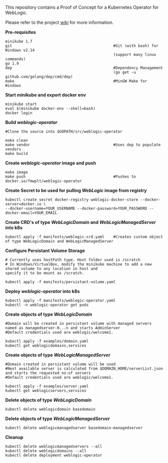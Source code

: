 This repository contains a Proof of Concept for a Kubernetes Operator for WebLogic.

Please refer to the project <a href="https://gitlab-odx.oracle.com/marnelso/weblogic-operator/wikis/home">wiki</a> for more information. 


**Pre-requisites**  
```
minikube 1.7
git                                             #Git (with bash) for Windows v2.14 
                                                (support many linux commands)
go 1.9
dep                                             #Dependency Management 
                                                (go get -u github.com/golang/dep/cmd/dep)
make                                            #MinGW Make for Windows
```

**Start minikube and export docker env** 
```
minikube start
eval $(minikube docker-env --shell=bash)
docker login
```

**Build _weblogic-operator_**
```
#Clone the source into $GOPATH/src/weblogic-operator

make clean
make vendor                                     #Uses dep to populate vendors
make build
``` 

**Create _weblogic-operator_ image and push** 
```
make image
make push                                       #Pushes to docker.io/fmwplt/weblogic-operator
``` 

**Create Secret to be used for pulling _WebLogic_ image from registry**
```
kubectl create secret docker-registry weblogic-docker-store --docker-server=docker.io \
--docker-username=YOUR_USERNAME --docker-password=YOUR_PASSWORD --docker-email=YOUR_EMAIL
``` 

**Create CRD's of type _WebLogicDomain_ and _WebLogicManagedServer_ into k8s**
```
kubectl apply -f manifests/weblogic-crd.yaml    #Creates custom object of type WebLogicDomain and WebLogicManagedServer
``` 

**Configure Persistant Volume Storage**
```
# Currently uses hostPath type. Host folder used is /scratch
# In Windows/VirtualBox, modify the minikube machine to add a new shared volume to any location in host and
specify it to be mount as /scratch.  
  
kubectl apply -f manifests/persistant-volume.yaml
``` 

**Deploy _weblogic-operator_ into k8s**
```
kubectl apply -f manifests/weblogic-operator.yaml
kubectl -n weblogic-operator get pods
``` 

**Create objects of type _WebLogicDomain_**
```
#Domain will be created in persistant volume with managed servers named as managedserver-0...n and starts AdminServer
#Default credentials used are weblogic/welcome1.  
  
kubectl apply -f examples/domain.yaml
kubectl get weblogicdomains,services
``` 

**Create objects of type _WebLogicManagedServer_**
```
#Domain created in persistant volume will be used
#Next available server is calculated from $DOMAIN_HOME/serverList.json and starts the requested no:of servers
#Default credentials used are weblogic/welcome1.  
  
kubectl apply -f examples/server.yaml
kubectl get weblogicservers,services
``` 

**Delete objects of type _WebLogicDomain_**
```
kubectl delete weblogicdomain basedomain
``` 

**Delete objects of type _WebLogicManagedServer_**
```
kubectl delete weblogicmanagedserver basedomain-managedserver
``` 

**Cleanup**
```
kubectl delete weblogicmanagedservers --all
kubectl delete weblogicdomains --all
kubectl delete deployment weblogic-operator
```


